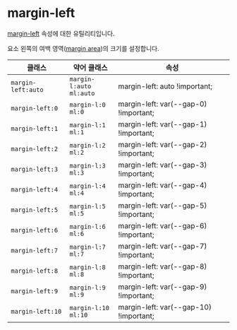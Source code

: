 # margin-left

[margin-left](https://developer.mozilla.org/en-US/docs/Web/CSS/margin-left) 속성에 대한 유틸리티입니다.

요소 왼쪽의 여백 영역([margin area](https://developer.mozilla.org/en-US/docs/Web/CSS/CSS_box_model/Introduction_to_the_CSS_box_model#margin_area))의 크기를 설정합니다.

<table>
  <thead>
    <tr>
      <th scope="col">클래스</th>
      <th scope="col">약어 클래스</th>
      <th scope="col">속성</th>
    </tr>
  </thead>
  <tbody>
  <tr>
  <td><code>margin-left:auto</code></td>
  <td><code>margin-l:auto</code><br><code>ml:auto</code></td>
  <td><span class="code">margin-left: auto !important;</span></td>
</tr>
<tr>
  <td><code>margin-left:0</code></td>
  <td><code>margin-l:0</code><br><code>ml:0</code></td>
  <td><span class="code">margin-left: var(--gap-0) !important;</span></td>
</tr>
<tr>
  <td><code>margin-left:1</code></td>
  <td><code>margin-l:1</code><br><code>ml:1</code></td>
  <td><span class="code">margin-left: var(--gap-1) !important;</span></td>
</tr>
<tr>
  <td><code>margin-left:2</code></td>
  <td><code>margin-l:2</code><br><code>ml:2</code></td>
  <td><span class="code">margin-left: var(--gap-2) !important;</span></td>
</tr>
<tr>
  <td><code>margin-left:3</code></td>
  <td><code>margin-l:3</code><br><code>ml:3</code></td>
  <td><span class="code">margin-left: var(--gap-3) !important;</span></td>
</tr>
<tr>
  <td><code>margin-left:4</code></td>
  <td><code>margin-l:4</code><br><code>ml:4</code></td>
  <td><span class="code">margin-left: var(--gap-4) !important;</span></td>
</tr>
<tr>
  <td><code>margin-left:5</code></td>
  <td><code>margin-l:5</code><br><code>ml:5</code></td>
  <td><span class="code">margin-left: var(--gap-5) !important;</span></td>
</tr>
<tr>
  <td><code>margin-left:6</code></td>
  <td><code>margin-l:6</code><br><code>ml:6</code></td>
  <td><span class="code">margin-left: var(--gap-6) !important;</span></td>
</tr>
<tr>
  <td><code>margin-left:7</code></td>
  <td><code>margin-l:7</code><br><code>ml:7</code></td>
  <td><span class="code">margin-left: var(--gap-7) !important;</span></td>
</tr>
<tr>
  <td><code>margin-left:8</code></td>
  <td><code>margin-l:8</code><br><code>ml:8</code></td>
  <td><span class="code">margin-left: var(--gap-8) !important;</span></td>
</tr>
<tr>
  <td><code>margin-left:9</code></td>
  <td><code>margin-l:9</code><br><code>ml:9</code></td>
  <td><span class="code">margin-left: var(--gap-9) !important;</span></td>
</tr>
<tr>
  <td><code>margin-left:10</code></td>
  <td><code>margin-l:10</code><br><code>ml:10</code></td>
  <td><span class="code">margin-left: var(--gap-10) !important;</span></td>
</tr>

  </tbody>

</table>
